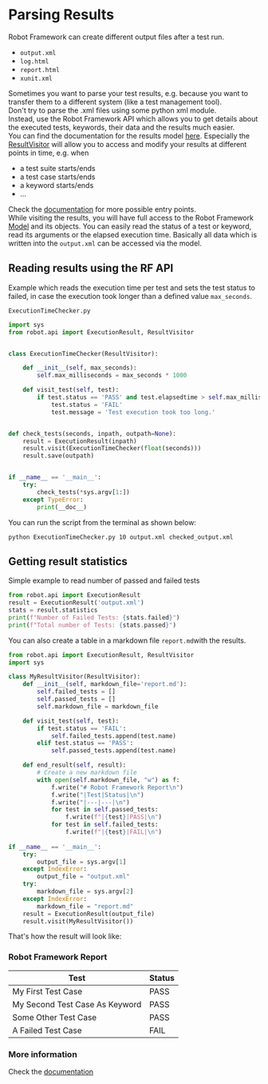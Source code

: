 # Parsing Results

Robot Framework can create different output files after a test run.  
* `output.xml`
* `log.html`
* `report.html`
* `xunit.xml`

Sometimes you want to parse your test results, e.g. because you want to transfer them to a different system (like a test management tool).  
Don't try to parse the .xml files using some python xml module.  
Instead, use the Robot Framework API which allows you to get details about the executed tests, keywords, their data and the results much easier.  
You can find the documentation for the results model [here](https://robot-framework.readthedocs.io/en/stable/autodoc/robot.result.html?highlight=Resultvisitor#). 
Especially the [ResultVisitor](https://robot-framework.readthedocs.io/en/stable/autodoc/robot.result.html?highlight=Resultvisitor%20#module-robot.result.visitor) will allow you to access and modify your results at different points in time, e.g. when 
* a test suite starts/ends
* a test case starts/ends
* a keyword starts/ends
* ...  

Check the [documentation](https://robot-framework.readthedocs.io/en/stable/autodoc/robot.result.html?highlight=Resultvisitor%20#module-robot.result.visitor) for more possible entry points.  
While visiting the results, you will have full access to the Robot Framework [Model](https://robot-framework.readthedocs.io/en/stable/autodoc/robot.model.html#module-robot.model) and its objects.
You can easily read the status of a test or keyword, read its arguments or the elapsed execution time. Basically all data which is written into the `output.xml` can be accessed via the model.  

## Reading results using the RF API
Example which reads the execution time per test and sets the test status to failed,  in case the execution took longer than a defined value `max_seconds`.

`ExecutionTimeChecker.py`  
```python 
import sys
from robot.api import ExecutionResult, ResultVisitor


class ExecutionTimeChecker(ResultVisitor):

    def __init__(self, max_seconds):
        self.max_milliseconds = max_seconds * 1000

    def visit_test(self, test):
        if test.status == 'PASS' and test.elapsedtime > self.max_milliseconds:
            test.status = 'FAIL'
            test.message = 'Test execution took too long.'


def check_tests(seconds, inpath, outpath=None):
    result = ExecutionResult(inpath)
    result.visit(ExecutionTimeChecker(float(seconds)))
    result.save(outpath)


if __name__ == '__main__':
    try:
        check_tests(*sys.argv[1:])
    except TypeError:
        print(__doc__)
```
You can run the script from the terminal as shown below:
```shell
python ExecutionTimeChecker.py 10 output.xml checked_output.xml
```  

## Getting result statistics

Simple example to read number of passed and failed tests
```python 
from robot.api import ExecutionResult
result = ExecutionResult('output.xml')
stats = result.statistics
print(f"Number of Failed Tests: {stats.failed}")
print(f"Total number of Tests: {stats.passed}")
```

You can also create a table in a markdown file `report.md`with the results.

```python
from robot.api import ExecutionResult, ResultVisitor
import sys

class MyResultVisitor(ResultVisitor):
    def __init__(self, markdown_file='report.md'):
        self.failed_tests = []
        self.passed_tests = []
        self.markdown_file = markdown_file

    def visit_test(self, test):
        if test.status == 'FAIL':
            self.failed_tests.append(test.name)
        elif test.status == 'PASS':
            self.passed_tests.append(test.name)

    def end_result(self, result):
        # Create a new markdown file
        with open(self.markdown_file, "w") as f:
            f.write("# Robot Framework Report\n")
            f.write("|Test|Status|\n")
            f.write("|---|---|\n")
            for test in self.passed_tests:
                f.write(f"|{test}|PASS|\n")
            for test in self.failed_tests:
                f.write(f"|{test}|FAIL|\n")
                
if __name__ == '__main__':
    try:
        output_file = sys.argv[1]
    except IndexError:
        output_file = "output.xml"
    try:
        markdown_file = sys.argv[2]
    except IndexError:
        markdown_file = "report.md"
    result = ExecutionResult(output_file)
    result.visit(MyResultVisitor())
```

That's how the result will look like:

### Robot Framework Report
|Test|Status|
|---|---|
|My First Test Case|PASS|
|My Second Test Case As Keyword|PASS|
|Some Other Test Case|PASS|
|A Failed Test Case|FAIL|

### More information
Check the [documentation](https://robot-framework.readthedocs.io/en/stable/autodoc/robot.result.html?highlight=Resultvisitor%20#module-robot.result.visitor)
